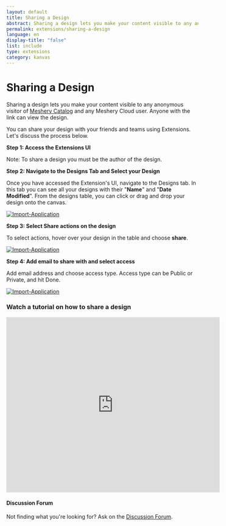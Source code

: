 ```yaml
---
layout: default
title: Sharing a Design
abstract: Sharing a design lets you make your content visible to any anonymous visitor of meshery.io/catalog and any Meshery Cloud user.
permalink: extensions/sharing-a-design
language: en
display-title: "false"
list: include
type: extensions
category: kanvas
---
```


# Sharing a Design

Sharing a design lets you make your content visible to any anonymous visitor of <a href="http://meshery.io/catalog">Meshery Catalog</a> and any Meshery Cloud user. Anyone with the link can view the design.

You can share your design with your friends and teams using Extensions. Let's discuss the process below.

**Step 1: Access the Extensions UI**

Note: To share a design you must be the author of the design.

**Step 2: Navigate to the Designs Tab and Select your Design**

Once you have accessed the Extension's UI, navigate to the Designs tab. In this tab you can see all your designs with their "<b>Name</b>" and "<b>Date Modified</b>". From the designs table, you can click or drag and drop your design onto the canvas.

<a href="{{ site.baseurl }}/assets/img/kanvas/design.png"><img style="border-radius: 0.5%;" alt="Import-Application" style="width:800px;height:auto;" src="{{ site.baseurl }}/assets/img/kanvas/design.png" /></a>

**Step 3: Select Share actions on the design**

To select actions, hover over your design in the table and choose <b>share</b>.

<a href="{{ site.baseurl }}/assets/img/kanvas/action-publish.png"><img style="border-radius: 0.5%;" alt="Import-Application" style="width:800px;height:auto;" src="{{ site.baseurl }}/assets/img/kanvas/action-share.png" /></a>

**Step 4: Add email to share with and select access**

Add email address and choose access type. Access type can be Public or Private, and hit Done.

<a href="{{ site.baseurl }}/assets/img/kanvas/share-modal.png"><img style="border-radius: 0.5%;" alt="Import-Application" style="width:800px;height:auto;" src="{{ site.baseurl }}/assets/img/kanvas/share-modal.png" /></a>

### Watch a tutorial on how to share a design

<iframe class="container" width="560" height="460" src="https://www.youtube.com/embed/Tew2BET6d_U?rel=0" frameborder="0" allow="accelerometer; autoplay; encrypted-media; gyroscope; picture-in-picture" allowfullscreen></iframe>

<div class="alert alert-dark" role="alert">
<h4 class="alert-heading">Discussion Forum</h4>
Not finding what you're looking for? Ask on the <a href="https://meshery.io/community#discussion-forums">Discussion Forum</a>.
</div>
